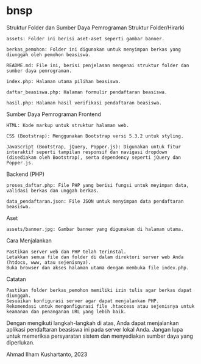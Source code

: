 # bnsp
Struktur Folder dan Sumber Daya Pemrograman
Struktur Folder/Hirarki

    assets: Folder ini berisi aset-aset seperti gambar banner.

    berkas_pemohon: Folder ini digunakan untuk menyimpan berkas yang diunggah oleh pemohon beasiswa.

    README.md: File ini, berisi penjelasan mengenai struktur folder dan sumber daya pemrograman.

    index.php: Halaman utama pilihan beasiswa.

    daftar_beasiswa.php: Halaman formulir pendaftaran beasiswa.

    hasil.php: Halaman hasil verifikasi pendaftaran beasiswa.

Sumber Daya Pemrograman
Frontend

    HTML: Kode markup untuk struktur halaman web.

    CSS (Bootstrap): Menggunakan Bootstrap versi 5.3.2 untuk styling.

    JavaScript (Bootstrap, jQuery, Popper.js): Digunakan untuk fitur interaktif seperti tampilan responsif dan navigasi dropdown (disediakan oleh Bootstrap), serta dependency seperti jQuery dan Popper.js.

Backend (PHP)

    proses_daftar.php: File PHP yang berisi fungsi untuk meyimpan data, validasi berkas dan unggah berkas.

    data_pendaftaran.json: File JSON untuk menyimpan data pendaftaran beasiswa.

Aset

    assets/banner.jpg: Gambar banner yang digunakan di halaman utama.

Cara Menjalankan

    Pastikan server web dan PHP telah terinstal.
    Letakkan semua file dan folder di dalam direktori server web Anda (htdocs, www, atau sejenisnya).
    Buka browser dan akses halaman utama dengan membuka file index.php.

Catatan

    Pastikan folder berkas_pemohon memiliki izin tulis agar berkas dapat diunggah.
    Sesuaikan konfigurasi server agar dapat menjalankan PHP.
    Rekomendasi untuk mengonfigurasi file .htaccess atau sejenisnya untuk keamanan dan penanganan URL yang lebih baik.

Dengan mengikuti langkah-langkah di atas, Anda dapat menjalankan aplikasi pendaftaran beasiswa ini pada server lokal Anda. Jangan lupa untuk memeriksa persyaratan sistem dan menyediakan sumber daya yang diperlukan.

Ahmad Ilham Kushartanto, 2023
